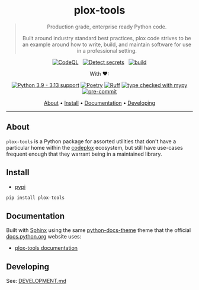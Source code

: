 <h1 align="center">plox-tools</h1>

<div align="center">
  <blockquote>
  Production grade, enterprise ready Python code.

  Built around industry standard best practices,
  plox code strives to be an example around how to write,
  build, and maintain software for use in a professional setting.
  </blockquote>
</div>

<div align="center">

  <a href="">![CodeQL](https://github.com/codeplox-dev/plox-pytools/actions/workflows/codeql.yml/badge.svg?branch=main&event=push)</a> &nbsp;
  <a href="">![Detect secrets](https://github.com/codeplox-dev/plox-pytools/actions/workflows/detect-secrets.yml/badge.svg?branch=main&event=push)</a> &nbsp;
  <a href="">![build](https://github.com/codeplox-dev/plox-pytools/actions/workflows/python-validate.yml/badge.svg?branch=main&event=push)</a>

</div>

<div align="center">

  <p>With &hearts;:</p>

  <a href="">[![Python 3.9 - 3.13 support](https://img.shields.io/badge/Python-3.9_--_3.13-blue?logo=python&logoColor=ffd43b&labelColor=306998&color=ffe873)](https://docs.python.org/3/)</a>
  <a href="">![Poetry](https://img.shields.io/badge/Built_with-Poetry-%233B82F6.svg?logo=poetry&logoColor=0B3D8D)</a>
  <a href="">[![Ruff](https://img.shields.io/endpoint?label=Linted%20with&url=https://raw.githubusercontent.com/charliermarsh/ruff/main/assets/badge/v0.json)](https://github.com/charliermarsh/ruff)</a>
  <a href="">[![type checked with mypy](https://img.shields.io/badge/Type%20checked-mypy-039dfc)](http://mypy-lang.org/)</a>
  <a href="">[![pre-commit](https://img.shields.io/badge/pre--commit-enabled-brightgreen?logo=pre-commit&logoColor=white)](https://github.com/pre-commit/pre-commit)</a>

</div>

<div align="center">
    <a href="#about">About</a> •
    <a href="#install">Install</a> •
    <a href="#documentation">Documentation</a> •
    <a href="#developing">Developing</a>
</div>


---

## About

`plox-tools` is a Python package for assorted utilities that don't have a particular
home within the [codeplox](https://github.com/codeplox-dev) ecosystem, but still
have use-cases frequent enough that they warrant being in a maintained library.

## Install

* [pypi](https://pypi.org/project/plox-tools/)

```bash
pip install plox-tools
```

## Documentation

Built with [Sphinx](https://github.com/sphinx-doc/sphinx) using the same
[python-docs-theme](https://github.com/python/python-docs-theme) theme that the official
[docs.python.org](https://docs.python.org/3/) website uses:

* [plox-tools documentation](#todo)


## Developing

See: [DEVELOPMENT.md](https://github.com/codeplox-dev/plox-pytools/blob/main/DEVELOPMENT.md)

